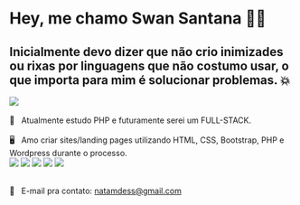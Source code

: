 # Hey, me chamo Swan Santana ✌🏾
## Inicialmente devo dizer que não crio inimizades ou rixas por linguagens que não costumo usar, o que importa para mim é solucionar problemas. 💥
<img width="auto" src="https://media.giphy.com/media/l0HlUNj5BRuYDLxFm/giphy.gif"> <br/>
<br/> 🐘 &nbsp; Atualmente estudo PHP e futuramente serei um FULL-STACK. <br/>
<br/> 🖥️ &nbsp; Amo criar sites/landing pages utilizando HTML, CSS, Bootstrap, PHP e Wordpress durante o processo. <br/>
<img src="https://img.shields.io/badge/html5%20-%23E34F26.svg?&style=for-the-badge&logo=html5&logoColor=white"/> <img src="https://img.shields.io/badge/css3%20-%231572B6.svg?&style=for-the-badge&logo=css3&logoColor=white"/> <img src="https://img.shields.io/badge/bootstrap%20-%23563D7C.svg?&style=for-the-badge&logo=bootstrap&logoColor=white"/>
<img src="https://img.shields.io/badge/tailwindcss%20-%2338B2AC.svg?&style=for-the-badge&logo=tailwind-css&logoColor=white"/> <img src="https://img.shields.io/badge/php-%23777BB4.svg?&style=for-the-badge&logo=php&logoColor=white"/>




<br/> :email: &nbsp; E-mail pra contato: natamdess@gmail.com
